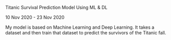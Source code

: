 Titanic Survival Prediction Model Using ML & DL

10 Nov 2020 - 23 Nov 2020

My model is based on Machine Learning and Deep Learning. It takes a dataset and then train that dataset to predict the survivors of the Titanic fall.
